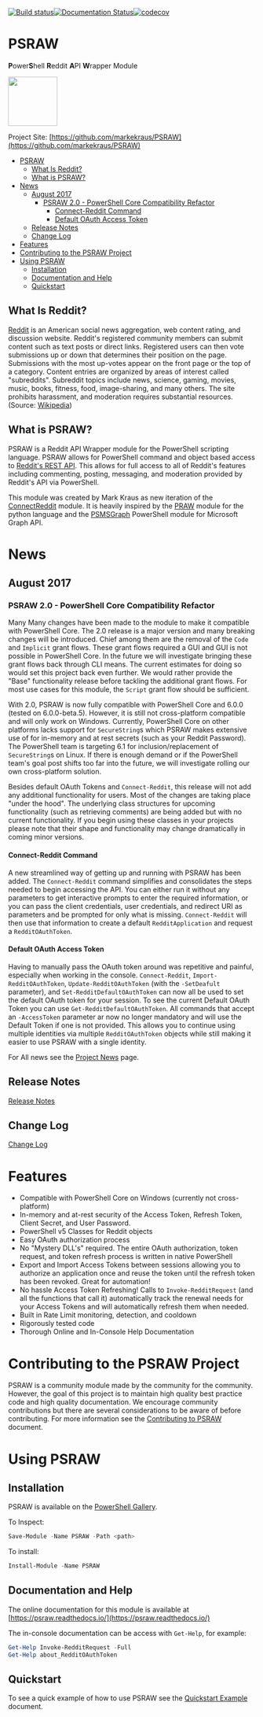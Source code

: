 [![Build status](https://ci.appveyor.com/api/projects/status/dirtlaov0dx9i51e/branch/master?svg=true)](https://ci.appveyor.com/project/markekraus/psraw/branch/master)[![Documentation Status](https://readthedocs.org/projects/psraw/badge/?version=latest)](http://psraw.readthedocs.io/en/latest/?badge=latest)[![codecov](https://codecov.io/gh/markekraus/PSRAW/branch/staging/graph/badge.svg)](https://codecov.io/gh/markekraus/PSRAW)

# PSRAW
**P**ower**S**hell **R**eddit **A**PI **W**rapper Module

<img src="http://i.imgur.com/4BCLgcx.png" height="100" width="100"> 

Project Site: [https://github.com/markekraus/PSRAW](https://github.com/markekraus/PSRAW)

- [PSRAW](#psraw)
    - [What Is Reddit?](#what-is-reddit)
    - [What is PSRAW?](#what-is-psraw)
- [News](#news)
    - [August 2017](#august-2017)
        - [PSRAW 2.0 - PowerShell Core Compatibility Refactor](#psraw-20---powershell-core-compatibility-refactor)
            - [Connect-Reddit Command](#connect-reddit-command)
            - [Default OAuth Access Token](#default-oauth-access-token)
    - [Release Notes](#release-notes)
    - [Change Log](#change-log)
- [Features](#features)
- [Contributing to the PSRAW Project](#contributing-to-the-psraw-project)
- [Using PSRAW](#using-psraw)
    - [Installation](#installation)
    - [Documentation and Help](#documentation-and-help)
    - [Quickstart](#quickstart)

## What Is Reddit? 
[Reddit](https://www.reddit.com) is an American social news aggregation, web content rating, and discussion website. Reddit's registered community members can submit content such as text posts or direct links. Registered users can then vote submissions up or down that determines their position on the page. Submissions with the most up-votes appear on the front page or the top of a category. Content entries are organized by areas of interest called "subreddits". Subreddit topics include news, science, gaming, movies, music, books, fitness, food, image-sharing, and many others. The site prohibits harassment, and moderation requires substantial resources. (Source: [Wikipedia](https://en.wikipedia.org/wiki/Reddit))

## What is PSRAW?
PSRAW is a Reddit API Wrapper module for the PowerShell scripting language. PSRAW allows for PowerShell command and object based access to [Reddit's REST API](https://www.reddit.com/dev/api/). This allows for full access to all of Reddit's features including commenting, posting, messaging, and moderation provided by Reddit's API via PowerShell.

This module was created by Mark Kraus as new iteration of the [ConnectReddit](https://github.com/markekraus/ConnectReddit) module. It is heavily inspired by the [PRAW](https://praw.readthedocs.io/en/latest/) module for the python language and the [PSMSGraph](https://github.com/markekraus/PSMSGraph) PowerShell module for Microsoft Graph API.

# News

## August 2017

### PSRAW 2.0 - PowerShell Core Compatibility Refactor
Many Many changes have been made to the module to make it compatible with PowerShell Core. The 2.0 release is a major version and many breaking changes will be introduced. Chief among them are the removal of the `Code` and `Implicit` grant flows. These grant flows required a GUI and GUI is not possible in PowerShell Core. In the future we will investigate bringing these grant flows back through CLI means. The current estimates for doing so would set this project back even further. We would rather provide the "Base" functionality release before tackling the additional grant flows. For most use cases for this module, the `Script` grant flow should be sufficient.

With 2.0, PSRAW is now fully compatible with PowerShell Core and 6.0.0 (tested on 6.0.0-beta.5). However, it is still not cross-platform compatible and will only work on Windows. Currently, PowerShell Core on other platforms lacks support for `SecureString`s which PSRAW makes extensive use of for in-memory and at rest secrets (such as your Reddit Password). The PowerShell team is targeting 6.1 for inclusion/replacement of `SecureString`s on Linux. If there is enough demand or if the PowerShell team's goal post shifts too far into the future, we will investigate rolling our own cross-platform solution.

Besides default OAuth Tokens and `Connect-Reddit`, this release will not add any additional functionality for users. Most of the changes are taking place "under the hood". The underlying class structures for upcoming functionality (such as retrieving comments) are being added but with no current functionality. If you begin using these classes in your projects please note that their shape and functionality may change dramatically in coming minor versions.

#### Connect-Reddit Command

A new streamlined way of getting up and running with PSRAW has been added. The `Connect-Reddit` command simplifies and consolidates the steps needed to begin accessing the API. You can either run it without any parameters to get interactive prompts to enter the required information, or you can pass the client credentials, user credentials, and redirect URI as parameters and be prompted for only what is missing. `Connect-Reddit` will then use that information to create a default `RedditApplication` and request a `RedditOAuthToken`. 

#### Default OAuth Access Token

Having to manually pass the OAuth token around was repetitive and painful, especially when working in the console. `Connect-Reddit`, `Import-RedditOAuthToken`, `Update-RedditOAuthToken` (with the `-SetDeafult` parameter), and `Set-RedditDefaultOAuthToken` can now all be used to set the default OAuth token for your session. To see the current Default OAuth Token you can use `Get-RedditDefaultOAuthToken`. All commands that accept an `-AccessToken` parameter ar now no longer mandatory and will use the Default Token if one is not provided. This allows you to continue using multiple identities via multiple `RedditOAuthToken` objects while still making it easier to use PSRAW with a single identity.


For All news see the [Project News](Project/News.md) page.

## Release Notes
[Release Notes](RELEASE.md)

## Change Log
[Change Log](ChangeLog.md)

# Features
* Compatible with PowerShell Core on Windows (currently not cross-platform)
* In-memory and at-rest security of the Access Token, Refresh Token, Client Secret, and User Password. 
* PowerShell v5 Classes for Reddit objects
* Easy OAuth authorization process
* No "Mystery DLL's" required. The entire OAuth authorization, token request, and token refresh process is written in native PowerShell
* Export and Import Access Tokens between sessions allowing you to authorize an application once and reuse the token until the refresh token has been revoked. Great for automation!
* No hassle Access Token Refreshing! Calls to `Invoke-RedditRequest` (and all the functions that call it) automatically track the renewal needs for your Access Tokens and will automatically refresh them when needed.
* Built in Rate Limit monitoring, detection, and cooldown
* Rigorously tested code
* Thorough Online and In-Console Help Documentation

# Contributing to the PSRAW Project
PSRAW is a community module made by the community for the community. However, the goal of this project is to maintain high quality best practice code and high quality documentation. We encourage community contributions but there are several considerations to be aware of before contributing. For more information see the [Contributing to PSRAW](Project/Contributing.md) document.

# Using PSRAW

## Installation
PSRAW is available on the [PowerShell Gallery](https://www.powershellgallery.com/packages/psraw/). 

To Inspect:
```powershell
Save-Module -Name PSRAW -Path <path> 
```
To install:
```powershell
Install-Module -Name PSRAW
```

## Documentation and Help
The online documentation for this module is available at [https://psraw.readthedocs.io/](https://psraw.readthedocs.io/)

The in-console documentation can be access with `Get-Help`, for example:

```powershell
Get-Help Invoke-RedditRequest -Full
Get-Help about_RedditOAuthToken
```

## Quickstart
To see a quick example of how to use PSRAW see the [Quickstart Example](Examples/Quickstart.md) document.